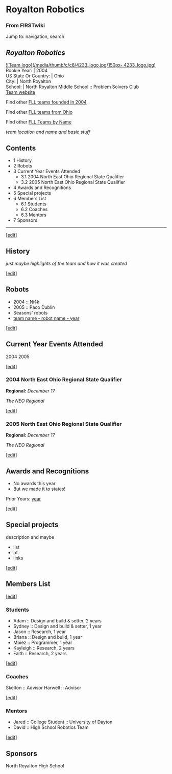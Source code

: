 # Royalton Robotics

### From FIRSTwiki

Jump to: navigation, search

_Royalton Robotics_  
---  
[![Team logo](/media/thumb/c/c8/4233_logo.jpg/150px-
4233_logo.jpg)](Image:4233_logo.jpg "Team logo" )  
Rookie Year: | 2004  
US State Or Country: | Ohio  
City: | North Royalton  
School: | North Royalton Middle School :: Problem Solvers Club  
[Team website](http://www.northroyaltonsd.org/external/nrms/legorobot/
"http://www.northroyaltonsd.org/external/nrms/legorobot/" )  
  
Find other [FLL teams founded in
2004](Category:FLL_teams_founded_in_2004 "Category:FLL teams
founded in 2004" )

Find other [FLL teams from Ohio](Category:FLL_teams_from_Ohio
"Category:FLL teams from Ohio" )

Find other [FLL Teams by Name](Category:FLL_teams "Category:FLL
teams" )

  

_team location and name and basic stuff_

## Contents

  * 1 History
  * 2 Robots
  * 3 Current Year Events Attended
    * 3.1 2004 North East Ohio Regional State Qualifier
    * 3.2 2005 North East Ohio Regional State Qualifier
  * 4 Awards and Recognitions
  * 5 Special projects
  * 6 Members List
    * 6.1 Students
    * 6.2 Coaches
    * 6.3 Mentors
  * 7 Sponsors  
---  
  
[[edit](/index.php?title=Royalton_Robotics&action=edit&section=1 "Edit
section: History" )]

## History

_just maybe highlights of the team and how it was created_

[[edit](/index.php?title=Royalton_Robotics&action=edit&section=2 "Edit
section: Robots" )]

## Robots

  * 2004 :: Ni¢k 
  * 2005 :: Paco Dublin 
  * Seasons' robots 
  * [team name - robot name - year](/index.php?title=FIRSTwiki:FLL_robot_page_format&action=edit "FIRSTwiki:FLL robot page format" )

[[edit](/index.php?title=Royalton_Robotics&action=edit&section=3 "Edit
section: Current Year Events Attended" )]

## Current Year Events Attended

2004 2005

[[edit](/index.php?title=Royalton_Robotics&action=edit&section=4 "Edit
section: 2004 North East Ohio Regional State Qualifier" )]

### 2004 North East Ohio Regional State Qualifier

**Regional:** _December 17_

_The NEO Regional_

[[edit](/index.php?title=Royalton_Robotics&action=edit&section=5 "Edit
section: 2005 North East Ohio Regional State Qualifier" )]

### 2005 North East Ohio Regional State Qualifier

**Regional:** _December 17_

_The NEO Regional_

  

[[edit](/index.php?title=Royalton_Robotics&action=edit&section=6 "Edit
section: Awards and Recognitions" )]

## Awards and Recognitions

  * No awards this year 
  * But we made it to states! 

Prior Years: [year](FIRSTwiki:FLL_yearly_team_page_format
"FIRSTwiki:FLL yearly team page format" )

[[edit](/index.php?title=Royalton_Robotics&action=edit&section=7 "Edit
section: Special projects" )]

## Special projects

description and maybe

  * list 
  * of 
  * links 

[[edit](/index.php?title=Royalton_Robotics&action=edit&section=8 "Edit
section: Members List" )]

## Members List

[[edit](/index.php?title=Royalton_Robotics&action=edit&section=9 "Edit
section: Students" )]

### Students

  * Adam :: Design and build &amp; setter, 2 years 
  * Sydney :: Design and build &amp; setter, 1 year 
  * Jason :: Research, 1 year 
  * Briana :: Design and build, 1 year 
  * Moiez :: Programmer, 1 year 
  * Kayleigh :: Research, 2 years 
  * Faith :: Research, 2 years 

[[edit](/index.php?title=Royalton_Robotics&action=edit&section=10 "Edit
section: Coaches" )]

### Coaches

Skelton :: Advisor Harwell :: Advisor

[[edit](/index.php?title=Royalton_Robotics&action=edit&section=11 "Edit
section: Mentors" )]

### Mentors

  * Jared :: College Student :: University of Dayton 
  * David :: High School Robotics Team 

[[edit](/index.php?title=Royalton_Robotics&action=edit&section=12 "Edit
section: Sponsors" )]

## Sponsors

North Royalton High School

